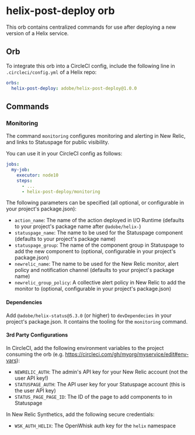 # helix-post-deploy orb

This orb contains centralized commands for use after deploying a new version of a Helix service.

## Orb

To integrate this orb into a CircleCI config, include the following line in `.circleci/config.yml` of a Helix repo:

```yml
orbs:
  helix-post-deploy: adobe/helix-post-deploy@1.0.0
```

## Commands

### Monitoring

The command `monitoring` configures monitoring and alerting in New Relic, and links to Statuspage for public visibility.

You can use it in your CircleCI config as follows:
```yml
jobs:
  my-job:
    executor: node10
    steps:
      - ...
      - helix-post-deploy/monitoring
```
The following parameters can be specified (all optional, or configurable in your project's package.json):
- `action_name`: The name of the action deployed in I/O Runtime (defaults to your project's package name after `@adobe/helix-`)
- `statuspage_name`: The name to be used for the Statuspage component (defaults to your project's package name)
- `statuspage_group`: The name of the component group in Statuspage to add the new component to (optional, configurable in your project's package.json)
- `newrelic_name`: The name to be used for the New Relic monitor, alert policy and notification channel (defaults to your project's package name)
- `newrelic_group_policy`: A collective alert policy in New Relic to add the monitor to (optional, configurable in your project's package.json)

#### Dependencies

Add `@adobe/helix-status@5.3.0` (or higher) to `devDependecies` in your project's package.json. It contains the tooling for the `monitoring` command.

#### 3rd Party Configurations

In CircleCI, add the following environment variables to the project consuming the orb (e.g. https://circleci.com/gh/myorg/myservice/edit#env-vars):
- `NEWRELIC_AUTH`: The admin's API key for your New Relic account (not the user API key!)
- `STATUSPAGE_AUTH`: The API user key for your Statuspage account (this is the user API key)
- `STATUS_PAGE_PAGE_ID`: The ID of the page to add components to in Statuspage

In New Relic Synthetics, add the following secure credentials:
- `WSK_AUTH_HELIX`: The OpenWhisk auth key for the `helix` namespace
